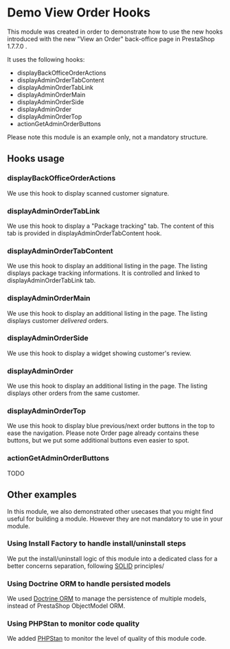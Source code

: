 Demo View Order Hooks
=====================

This module was created in order to demonstrate how to use the new hooks introduced with the new "View an Order" back-office page in PrestaShop 1.7.7.0 .

It uses the following hooks:
- displayBackOfficeOrderActions
- displayAdminOrderTabContent
- displayAdminOrderTabLink
- displayAdminOrderMain
- displayAdminOrderSide
- displayAdminOrder
- displayAdminOrderTop
- actionGetAdminOrderButtons

Please note this module is an example only, not a mandatory structure.

## Hooks usage

### displayBackOfficeOrderActions

We use this hook to display scanned customer signature.

### displayAdminOrderTabLink

We use this hook to display a "Package tracking" tab.
The content of this tab is provided in displayAdminOrderTabContent hook.

### displayAdminOrderTabContent

We use this hook to display an additional listing in the page.
The listing displays package tracking informations.
It is controlled and linked to displayAdminOrderTabLink tab.

### displayAdminOrderMain

We use this hook to display an additional listing in the page.
The listing displays customer _delivered_ orders.

### displayAdminOrderSide

We use this hook to display a widget showing customer's review.

### displayAdminOrder

We use this hook to display an additional listing in the page.
The listing displays other orders from the same customer.

### displayAdminOrderTop

We use this hook to display blue previous/next order buttons in the top to ease the navigation.
Please note Order page already contains these buttons, but we put some additional buttons even easier to spot.

### actionGetAdminOrderButtons

TODO

## Other examples

In this module, we also demonstrated other usecases that you might find useful for building a module. However they are not mandatory to use in your module.

### Using Install Factory to handle install/uninstall steps

We put the install/uninstall logic of this module into a dedicated class for a better concerns separation, following [SOLID](https://en.wikipedia.org/wiki/SOLID) principles/

### Using Doctrine ORM to handle persisted models

We used [Doctrine ORM](https://github.com/doctrine/orm) to manage the persistence of multiple models, instead of PrestaShop ObjectModel ORM.

### Using PHPStan to monitor code quality

We added [PHPStan](https://github.com/phpstan/phpstan) to monitor the level of quality of this module code.
